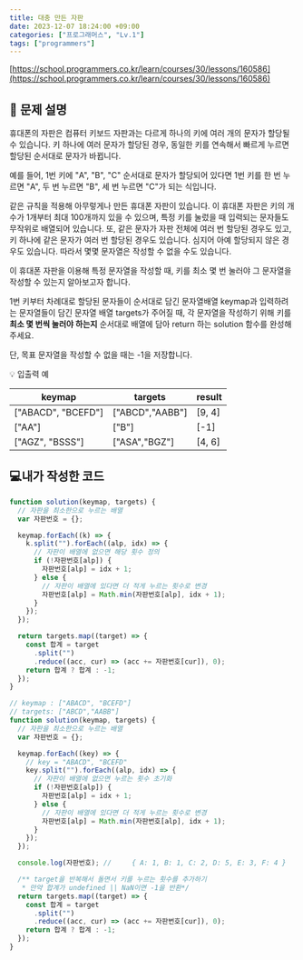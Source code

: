 ```yaml
---
title: 대충 만든 자판
date: 2023-12-07 18:24:00 +09:00
categories: ["프로그래머스", "Lv.1"]
tags: ["programmers"]
---
```


[https://school.programmers.co.kr/learn/courses/30/lessons/160586](https://school.programmers.co.kr/learn/courses/30/lessons/160586)

## 📔 문제 설명

휴대폰의 자판은 컴퓨터 키보드 자판과는 다르게 하나의 키에 여러 개의 문자가 할당될 수 있습니다. 키 하나에 여러 문자가 할당된 경우, 동일한 키를 연속해서 빠르게 누르면 할당된 순서대로 문자가 바뀝니다.

예를 들어, 1번 키에 "A", "B", "C" 순서대로 문자가 할당되어 있다면 1번 키를 한 번 누르면 "A", 두 번 누르면 "B", 세 번 누르면 "C"가 되는 식입니다.

같은 규칙을 적용해 아무렇게나 만든 휴대폰 자판이 있습니다. 이 휴대폰 자판은 키의 개수가 1개부터 최대 100개까지 있을 수 있으며, 특정 키를 눌렀을 때 입력되는 문자들도 무작위로 배열되어 있습니다. 또, 같은 문자가 자판 전체에 여러 번 할당된 경우도 있고, 키 하나에 같은 문자가 여러 번 할당된 경우도 있습니다. 심지어 아예 할당되지 않은 경우도 있습니다. 따라서 몇몇 문자열은 작성할 수 없을 수도 있습니다.

이 휴대폰 자판을 이용해 특정 문자열을 작성할 때, 키를 최소 몇 번 눌러야 그 문자열을 작성할 수 있는지 알아보고자 합니다.

1번 키부터 차례대로 할당된 문자들이 순서대로 담긴 문자열배열 keymap과 입력하려는 문자열들이 담긴 문자열 배열 targets가 주어질 때, 각 문자열을 작성하기 위해 키를 **최소 몇 번씩 눌러야 하는지** 순서대로 배열에 담아 return 하는 solution 함수를 완성해 주세요.

단, 목표 문자열을 작성할 수 없을 때는 -1을 저장합니다.

💡 입출력 예

| keymap             | targets         | result |
| ------------------ | --------------- | ------ |
| ["ABACD", "BCEFD"] | ["ABCD","AABB"] | [9, 4] |
| ["AA"]             | ["B"]           | [-1]   |
| ["AGZ", "BSSS"]    | ["ASA","BGZ"]   | [4, 6] |

## 💻내가 작성한 코드

```js
function solution(keymap, targets) {
  // 자판을 최소한으로 누르는 배열
  var 자판번호 = {};

  keymap.forEach((k) => {
    k.split("").forEach((alp, idx) => {
      // 자판이 배열에 없으면 해당 횟수 정의
      if (!자판번호[alp]) {
        자판번호[alp] = idx + 1;
      } else {
        // 자판이 배열에 있다면 더 적게 누르는 횟수로 변경
        자판번호[alp] = Math.min(자판번호[alp], idx + 1);
      }
    });
  });

  return targets.map((target) => {
    const 합계 = target
      .split("")
      .reduce((acc, cur) => (acc += 자판번호[cur]), 0);
    return 합계 ? 합계 : -1;
  });
}
```

```js
// keymap : ["ABACD", "BCEFD"]
// targets: ["ABCD","AABB"]
function solution(keymap, targets) {
  // 자판을 최소한으로 누르는 배열
  var 자판번호 = {};

  keymap.forEach((key) => {
    // key = "ABACD", "BCEFD"
    key.split("").forEach((alp, idx) => {
      // 자판이 배열에 없으면 누르는 횟수 초기화
      if (!자판번호[alp]) {
        자판번호[alp] = idx + 1;
      } else {
        // 자판이 배열에 있다면 더 적게 누르는 횟수로 변경
        자판번호[alp] = Math.min(자판번호[alp], idx + 1);
      }
    });
  });

  console.log(자판번호); // 	{ A: 1, B: 1, C: 2, D: 5, E: 3, F: 4 }

  /** target을 반복해서 돌면서 키를 누르는 횟수를 추가하기
   * 만약 합계가 undefined || NaN이면 -1을 반환*/
  return targets.map((target) => {
    const 합계 = target
      .split("")
      .reduce((acc, cur) => (acc += 자판번호[cur]), 0);
    return 합계 ? 합계 : -1;
  });
}
```
